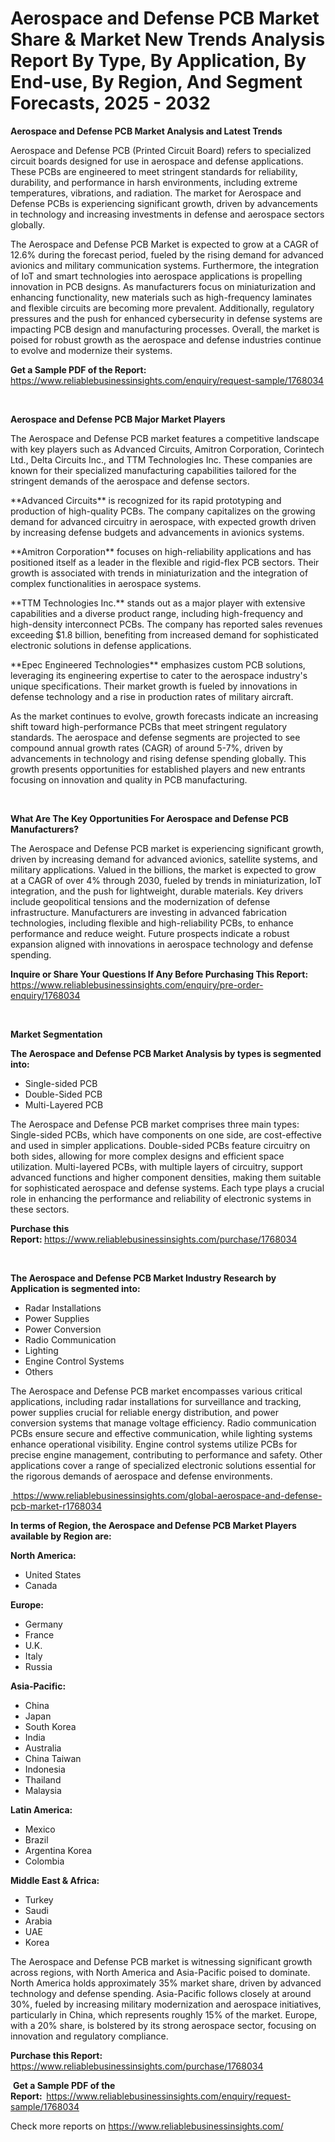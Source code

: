 <p><h1>Aerospace and Defense PCB Market Share & Market New Trends Analysis Report By Type, By Application, By End-use, By Region, And Segment Forecasts, 2025 - 2032</h1></p><p><strong>Aerospace and Defense PCB Market Analysis and Latest Trends</strong></p>
<p><p>Aerospace and Defense PCB (Printed Circuit Board) refers to specialized circuit boards designed for use in aerospace and defense applications. These PCBs are engineered to meet stringent standards for reliability, durability, and performance in harsh environments, including extreme temperatures, vibrations, and radiation. The market for Aerospace and Defense PCBs is experiencing significant growth, driven by advancements in technology and increasing investments in defense and aerospace sectors globally.</p><p>The Aerospace and Defense PCB Market is expected to grow at a CAGR of 12.6% during the forecast period, fueled by the rising demand for advanced avionics and military communication systems. Furthermore, the integration of IoT and smart technologies into aerospace applications is propelling innovation in PCB designs. As manufacturers focus on miniaturization and enhancing functionality, new materials such as high-frequency laminates and flexible circuits are becoming more prevalent. Additionally, regulatory pressures and the push for enhanced cybersecurity in defense systems are impacting PCB design and manufacturing processes. Overall, the market is poised for robust growth as the aerospace and defense industries continue to evolve and modernize their systems.</p></p>
<p><strong>Get a Sample PDF of the Report:&nbsp;</strong> <a href="https://www.reliablebusinessinsights.com/enquiry/request-sample/1768034?utm_campaign=2094&utm_medium=2&utm_source=Github&utm_content=ia&utm_term=13022025&utm_id=aerospace-and-defense-pcb">https://www.reliablebusinessinsights.com/enquiry/request-sample/1768034</a></p>
<p>&nbsp;</p>
<p><strong>Aerospace and Defense PCB Major Market Players</strong></p>
<p><p>The Aerospace and Defense PCB market features a competitive landscape with key players such as Advanced Circuits, Amitron Corporation, Corintech Ltd., Delta Circuits Inc., and TTM Technologies Inc. These companies are known for their specialized manufacturing capabilities tailored for the stringent demands of the aerospace and defense sectors.</p><p>**Advanced Circuits** is recognized for its rapid prototyping and production of high-quality PCBs. The company capitalizes on the growing demand for advanced circuitry in aerospace, with expected growth driven by increasing defense budgets and advancements in avionics systems. </p><p>**Amitron Corporation** focuses on high-reliability applications and has positioned itself as a leader in the flexible and rigid-flex PCB sectors. Their growth is associated with trends in miniaturization and the integration of complex functionalities in aerospace systems.</p><p>**TTM Technologies Inc.** stands out as a major player with extensive capabilities and a diverse product range, including high-frequency and high-density interconnect PCBs. The company has reported sales revenues exceeding $1.8 billion, benefiting from increased demand for sophisticated electronic solutions in defense applications.</p><p>**Epec Engineered Technologies** emphasizes custom PCB solutions, leveraging its engineering expertise to cater to the aerospace industry's unique specifications. Their market growth is fueled by innovations in defense technology and a rise in production rates of military aircraft.</p><p>As the market continues to evolve, growth forecasts indicate an increasing shift toward high-performance PCBs that meet stringent regulatory standards. The aerospace and defense segments are projected to see compound annual growth rates (CAGR) of around 5-7%, driven by advancements in technology and rising defense spending globally. This growth presents opportunities for established players and new entrants focusing on innovation and quality in PCB manufacturing.</p></p>
<p>&nbsp;</p>
<p><strong>What Are The Key Opportunities For Aerospace and Defense PCB Manufacturers?</strong></p>
<p><p>The Aerospace and Defense PCB market is experiencing significant growth, driven by increasing demand for advanced avionics, satellite systems, and military applications. Valued in the billions, the market is expected to grow at a CAGR of over 4% through 2030, fueled by trends in miniaturization, IoT integration, and the push for lightweight, durable materials. Key drivers include geopolitical tensions and the modernization of defense infrastructure. Manufacturers are investing in advanced fabrication technologies, including flexible and high-reliability PCBs, to enhance performance and reduce weight. Future prospects indicate a robust expansion aligned with innovations in aerospace technology and defense spending.</p></p>
<p><strong>Inquire or Share Your Questions If Any Before Purchasing This Report:</strong> <a href="https://www.reliablebusinessinsights.com/enquiry/pre-order-enquiry/1768034?utm_campaign=2094&utm_medium=2&utm_source=Github&utm_content=ia&utm_term=13022025&utm_id=aerospace-and-defense-pcb">https://www.reliablebusinessinsights.com/enquiry/pre-order-enquiry/1768034</a></p>
<p>&nbsp;</p>
<p><strong>Market Segmentation</strong></p>
<p><strong>The Aerospace and Defense PCB Market Analysis by types is segmented into:</strong></p>
<p><ul><li>Single-sided PCB</li><li>Double-Sided PCB</li><li>Multi-Layered PCB</li></ul></p>
<p><p>The Aerospace and Defense PCB market comprises three main types: Single-sided PCBs, which have components on one side, are cost-effective and used in simpler applications. Double-sided PCBs feature circuitry on both sides, allowing for more complex designs and efficient space utilization. Multi-layered PCBs, with multiple layers of circuitry, support advanced functions and higher component densities, making them suitable for sophisticated aerospace and defense systems. Each type plays a crucial role in enhancing the performance and reliability of electronic systems in these sectors.</p></p>
<p><strong>Purchase this Report:&nbsp;</strong><a href="https://www.reliablebusinessinsights.com/purchase/1768034?utm_campaign=2094&utm_medium=2&utm_source=Github&utm_content=ia&utm_term=13022025&utm_id=aerospace-and-defense-pcb">https://www.reliablebusinessinsights.com/purchase/1768034</a></p>
<p>&nbsp;</p>
<p><strong>The Aerospace and Defense PCB Market Industry Research by Application is segmented into:</strong></p>
<p><ul><li>Radar Installations</li><li>Power Supplies</li><li>Power Conversion</li><li>Radio Communication</li><li>Lighting</li><li>Engine Control Systems</li><li>Others</li></ul></p>
<p><p>The Aerospace and Defense PCB market encompasses various critical applications, including radar installations for surveillance and tracking, power supplies crucial for reliable energy distribution, and power conversion systems that manage voltage efficiency. Radio communication PCBs ensure secure and effective communication, while lighting systems enhance operational visibility. Engine control systems utilize PCBs for precise engine management, contributing to performance and safety. Other applications cover a range of specialized electronic solutions essential for the rigorous demands of aerospace and defense environments.</p></p>
<p><a href="https://www.reliablebusinessinsights.com/global-aerospace-and-defense-pcb-market-r1768034?utm_campaign=2094&utm_medium=2&utm_source=Github&utm_content=ia&utm_term=13022025&utm_id=aerospace-and-defense-pcb">&nbsp;https://www.reliablebusinessinsights.com/global-aerospace-and-defense-pcb-market-r1768034</a></p>
<p><strong>In terms of Region, the Aerospace and Defense PCB Market Players available by Region are:</strong></p>
<p>
    <p> <strong> North America: </strong>
        <ul>
            <li>United States</li>
            <li>Canada</li>
        </ul>
        </p> 
    <p> <strong> Europe: </strong>
        <ul>
            <li>Germany</li>
            <li>France</li>
            <li>U.K.</li>
            <li>Italy</li>
            <li>Russia</li>
        </ul>
        </p> 
    <p> <strong> Asia-Pacific: </strong>
        <ul>
            <li>China</li>
            <li>Japan</li>
            <li>South Korea</li>
            <li>India</li>
            <li>Australia</li>
            <li>China Taiwan</li>
            <li>Indonesia</li>
            <li>Thailand</li>
            <li>Malaysia</li>
        </ul>
        </p> 
    <p> <strong> Latin America: </strong>
        <ul>
            <li>Mexico</li>
            <li>Brazil</li>
            <li>Argentina Korea</li>
            <li>Colombia</li>
        </ul>
        </p> 
    <p> <strong> Middle East & Africa: </strong>
        <ul>
            <li>Turkey</li>
            <li>Saudi</li>
            <li>Arabia</li>
            <li>UAE</li>
            <li>Korea</li>
        </ul>
    </p>
    </p>
<p><p>The Aerospace and Defense PCB market is witnessing significant growth across regions, with North America and Asia-Pacific poised to dominate. North America holds approximately 35% market share, driven by advanced technology and defense spending. Asia-Pacific follows closely at around 30%, fueled by increasing military modernization and aerospace initiatives, particularly in China, which represents roughly 15% of the market. Europe, with a 20% share, is bolstered by its strong aerospace sector, focusing on innovation and regulatory compliance.</p></p>
<p><strong>Purchase this Report: </strong><a href="https://www.reliablebusinessinsights.com/purchase/1768034?utm_campaign=2094&utm_medium=2&utm_source=Github&utm_content=ia&utm_term=13022025&utm_id=aerospace-and-defense-pcb">https://www.reliablebusinessinsights.com/purchase/1768034</a></p>
<p>&nbsp;<strong>Get a Sample PDF of the Report:&nbsp;&nbsp;</strong><a href="https://www.reliablebusinessinsights.com/enquiry/request-sample/1768034?utm_campaign=2094&utm_medium=2&utm_source=Github&utm_content=ia&utm_term=13022025&utm_id=aerospace-and-defense-pcb">https://www.reliablebusinessinsights.com/enquiry/request-sample/1768034</a></p>
<p><strong></strong></p>
<p>Check more reports on <a href="https://www.reliablebusinessinsights.com/?utm_campaign=2094&utm_medium=2&utm_source=Github&utm_content=ia&utm_term=13022025&utm_id=aerospace-and-defense-pcb">https://www.reliablebusinessinsights.com/</a></p>